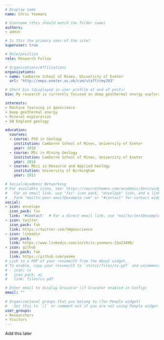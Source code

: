 ```yaml
---
# Display name
name: Chris Yeomans

# Username (this should match the folder name)
authors: 
- admin

# Is this the primary user of the site?
superuser: true

# Role/position
role: Research Fellow

# Organizations/Affiliations
organizations:
- name: Camborne School of Mines, University of Exeter
  url: "http://emps.exeter.ac.uk/csm/staff/cmy203"

# Short bio (displayed in user profile at end of posts)
bio: My research is currently focused on deep geothermal energy exploration in the UK with a focus on SW England regional geology and tectonics.

interests:
- Machine learning in geoscience
- Deep geothermal energy
- Mineral exploration
- SW England geology

education:
  courses:
  - course: PhD in Geology
    institution: Camborne School of Mines, University of Exeter
    year: 2018
  - course: MSc in Mining Geology
    institution: Camborne School of Mines, University of Exeter
    year: 2014
  - course: MSci in Resource and Applied Geology
    institution: University of Birmingham
    year: 2011

# Social/Academic Networking
# For available icons, see: https://sourcethemes.com/academic/docs/widgets/#icons
#   For an email link, use "fas" icon pack, "envelope" icon, and a link in the
#   form "mailto:your-email@example.com" or "#contact" for contact widget.
social:
- icon: envelope
  icon_pack: fas
  link: '#contact'  # For a direct email link, use "mailto:test@example.org".
- icon: twitter
  icon_pack: fab
  link: https://twitter.com/SWgeoscience
- icon: linkedin
  icon_pack: 
  link: https://www.linkedin.com/in/chris-yeomans-33a23498/
- icon: github
  icon_pack: fab
  link: https://github.com/yeomo
# Link to a PDF of your resume/CV from the About widget.
# To enable, copy your resume/CV to `static/files/cv.pdf` and uncomment the lines below.  
# - icon: cv
#   icon_pack: ai
#   link: files/cv.pdf

# Enter email to display Gravatar (if Gravatar enabled in Config)
email: ""
  
# Organizational groups that you belong to (for People widget)
#   Set this to `[]` or comment out if you are not using People widget.  
user_groups:
- Researchers
- Visitors
---
```


Add this later
